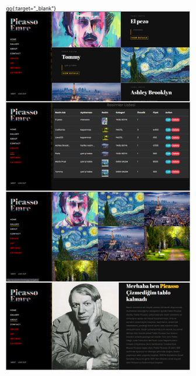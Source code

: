 
[go](https://picassoemre.herokuapp.com/home){:target="_blank"}
![image-2](https://raw.githubusercontent.com/herre0/picassoArtApp/master/home.png)
![image-2](https://raw.githubusercontent.com/herre0/picassoArtApp/master/list.png)
![image-2](https://raw.githubusercontent.com/herre0/picassoArtApp/master/gallery.png)
![image-2](https://raw.githubusercontent.com/herre0/picassoArtApp/master/about.png)


